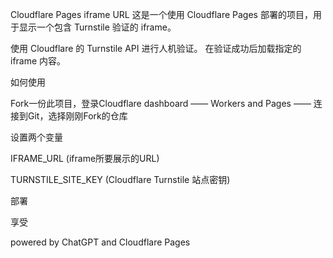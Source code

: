 Cloudflare Pages iframe URL
这是一个使用 Cloudflare Pages 部署的项目，用于显示一个包含 Turnstile 验证的 iframe。

使用 Cloudflare 的 Turnstile API 进行人机验证。
在验证成功后加载指定的 iframe 内容。

如何使用

Fork一份此项目，登录Cloudflare dashboard —— Workers and Pages —— 连接到Git，选择刚刚Fork的仓库

设置两个变量

IFRAME_URL (iframe所要展示的URL)

TURNSTILE_SITE_KEY (Cloudflare Turnstile 站点密钥)

部署

享受

powered by ChatGPT and Cloudflare Pages

